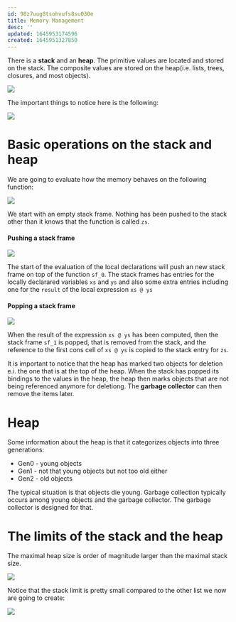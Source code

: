 ```yaml
---
id: 98z7uug8tsohvufs8su030e
title: Memory Management
desc: ''
updated: 1645953174596
created: 1645951327850
---
```

There is a **stack** and an **heap**. The primitive values are located and stored on the stack. The composite values are stored on the heap(i.e. lists, trees, closures, and most objects).

![](/assets/images/2022-02-27-09-44-36.png)

The important things to notice here is the following:

![](/assets/images/2022-02-27-09-47-13.png)

# Basic operations on the stack and heap
We are going to evaluate how the memory behaves on the following function:

![](/assets/images/2022-02-27-09-49-26.png)

We start with an empty stack frame. Nothing has been pushed to the stack other than it knows that the function is called `zs`.

#### Pushing a stack frame
![](/assets/images/2022-02-27-09-50-14.png)

The start of the evaluation of the local declarations will push an new stack frame on top of the function `sf_0`. The stack frames has entries for the locally declarared variables `xs` and `ys` and also some extra entries including one for the `result` of the local expression `xs @ ys`

#### Popping a stack frame
![](/assets/images/2022-02-27-09-57-12.png)

When the result of the expression `xs @ ys` has been computed, then the stack frame `sf_1` is popped, that is removed from the stack, and the reference to the first cons cell of `xs @ ys` is copied to the stack entry for `zs`.

It is important to notice that the heap has marked two objects for deletion e.i. the one that is at the top of the heap. 
When the stack has popped its bindings to the values in the heap, the heap then marks objects that are not being referenced anymore for deletiong. The **garbage collector** can then remove the items later.

# Heap
Some information about the heap is that it categorizes objects into three generations:
- Gen0 - young objects
- Gen1 - not that young objects but not too old either
- Gen2 - old objects

The typical situation is that objects die young. Garbage collection typically occurs among young objects and the garbage collector. The garbage collector is designed for that. 

# The limits of the stack and the heap
The maximal heap size is order of magnitude larger than the maximal stack size.

![](/assets/images/2022-02-27-10-10-01.png)

Notice that the stack limit is pretty small compared to the other list we now are going to create:

![](/assets/images/2022-02-27-10-12-50.png)